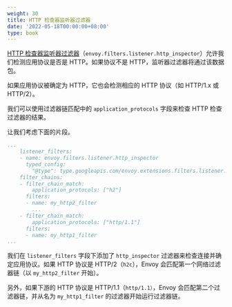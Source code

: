 ```yaml
---
weight: 30
title: HTTP 检查器监听器过滤器
date: '2022-05-18T00:00:00+08:00'
type: book
---
```


[HTTP 检查器监听器过滤器](https://www.envoyproxy.io/docs/envoy/latest/configuration/listeners/listener_filters/http_inspector)（`envoy.filters.listener.http_inspector`）允许我们检测应用协议是否是 HTTP。如果协议不是 HTTP，监听器过滤器将通过该数据包。

如果应用协议被确定为 HTTP，它也会检测相应的 HTTP 协议（如 HTTP/1.x 或 HTTP/2）。

我们可以使用过滤器链匹配中的 `application_protocols` 字段来检查 HTTP 检查过滤器的结果。

让我们考虑下面的片段。

```yaml
...
    listener_filters:
    - name: envoy.filters.listener.http_inspector
      typed_config:
        "@type": type.googleapis.com/envoy.extensions.filters.listener.http_inspector.v3.HttpInspector
    filter_chains:
    - filter_chain_match:
        application_protocols: ["h2"]
      filters:
      - name: my_http2_filter
        ... 
    - filter_chain_match:
        application_protocols: ["http/1.1"]
      filters:
      - name: my_http1_filter
...
```

我们在 `listener_filters` 字段下添加了 `http_inspector` 过滤器来检查连接并确定应用协议。如果 HTTP 协议是 HTTP/2（`h2c`），Envoy 会匹配第一个网络过滤器链（以 `my_http2_filter` 开始）。

另外，如果下游的 HTTP 协议是 HTTP/1.1（`http/1.1）`，Envoy 会匹配第二个过滤器链，并从名为 `my_http1_filter` 的过滤器开始运行过滤器链。